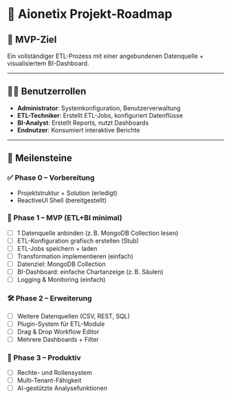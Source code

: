 ﻿# 📍 Aionetix Projekt-Roadmap

## 🎯 MVP-Ziel
Ein vollständiger ETL-Prozess mit einer angebundenen Datenquelle + visualisiertem BI-Dashboard.

---

## 🧑‍💻 Benutzerrollen

- **Administrator**: Systemkonfiguration, Benutzerverwaltung
- **ETL-Techniker**: Erstellt ETL-Jobs, konfiguriert Datenflüsse
- **BI-Analyst**: Erstellt Reports, nutzt Dashboards
- **Endnutzer**: Konsumiert interaktive Berichte

---

## 📅 Meilensteine

### ✅ Phase 0 – Vorbereitung
- Projektstruktur + Solution (erledigt)
- ReactiveUI Shell (bereitgestellt)

### 🚧 Phase 1 – MVP (ETL+BI minimal)
- [ ] 1 Datenquelle anbinden (z. B. MongoDB Collection lesen)
- [ ] ETL-Konfiguration grafisch erstellen (Stub)
- [ ] ETL-Jobs speichern + laden
- [ ] Transformation implementieren (einfach)
- [ ] Datenziel: MongoDB Collection
- [ ] BI-Dashboard: einfache Chartanzeige (z. B. Säulen)
- [ ] Logging & Monitoring (einfach)

### 🛠 Phase 2 – Erweiterung
- [ ] Weitere Datenquellen (CSV, REST, SQL)
- [ ] Plugin-System für ETL-Module
- [ ] Drag & Drop Workflow Editor
- [ ] Mehrere Dashboards + Filter

### 🎁 Phase 3 – Produktiv
- [ ] Rechte- und Rollensystem
- [ ] Multi-Tenant-Fähigkeit
- [ ] AI-gestützte Analysefunktionen
